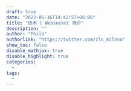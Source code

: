 ```yaml
---
draft: true
date: "2022-05-16T14:42:57+08:00"
title: "技术 | Websocket 简介"
description: ""
author: "Philo"
authorlink: "https://twitter.com/zlc_milano"
show_toc: false
disable_mathjax: true
disable_highlight: true
categories:
  - 
tags: 
  - 
---
```

